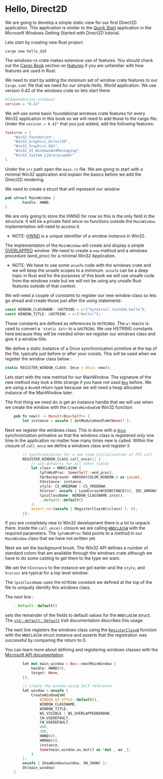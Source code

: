 # Hello, Direct2D

We are going to develop a simple static view for our first Direct2D application. This application is similar to the [Quick Start](https://learn.microsoft.com/en-us/windows/win32/direct2d/getting-started-with-direct2d) application in the Microsoft Windows Getting Started with Direct2D tutorial.

Lets start by creating new Rust project:

```cargo new hello_d2d```

The windows-rs crate makes extensive use of features. You should check out the [Cargo Book](https://doc.rust-lang.org/cargo/) section on [features](https://doc.rust-lang.org/cargo/reference/features.html) if you are unfamiliar with how features are used in Rust. 

We need to start by adding the minimum set of window crate features to our ```Cargo.toml``` file that we need for our simple *Hello, World* application. We use version 0.42 of the windows crate so lets start there: 

``` toml
#[dependencies.windows]
version = "0.42"
```

We will use some basic foundational windows crate features for every Win32 application in this book so we will need to add those to the cargo file. Under the ```version = 0.42"``` that you just added, add the following features:

``` toml
features = [
    "Win32_Foundation",
    "Win32_Graphics_Direct2D",
    "Win32_Graphics_Gdi",
    "Win32_UI_WindowsAndMessaging",
    "Win32_System_LibraryLoader"
]

```

Under the ```src``` path open the ```main.rs``` file. We are going to start with a minimal Win32 application and explain the basics before we add the Direct2D rendering.

We need to create a struct that will represent our window

``` rust
pub struct MainWindow {
        handle: HWND,
}
```
We are only going to store the HWND for now so this is the only field in the structure. It will be a private field since no functions outside the ```MainWindow``` implementation will need to access it.

* NOTE: [HWND](https://learn.microsoft.com/en-us/windows/win32/winmsg/about-windows#window-handle) is a unique identifier of a window instance in Win32.

The implementation of the ```MainWindow``` will create and display a simple [OVERLAPPED](https://learn.microsoft.com/en-us/windows/win32/winmsg/window-styles) window. We need to create a ```new``` method and a windows procedure (wnd_proc) for a minimal Win32 Application.

* NOTE: We have to use some ```unsafe``` code with the windows crate and we will keep the unsafe scopes to a minimum. ```unsafe``` can be a deep topic in Rust and for the purposes of this book we will use unsafe code from the windows crate but we will not be using any unsafe Rust features outside of that context.

We will need a couple of constants to register our new window class so lets go ahead and create those just after the using statements:

``` rust
const WINDOW_CLASSNAME: &HSTRING = w!("bytetrail.rustd2d.hello");
const WINDOW_TITLE: &HSTRING = w!("Hello!");
```

These constants are defined as references to ```HSTRING```s. The ```w!``` macro is used to convert a ```'static &str``` to a ```&HSTRING```. We use HSTRING constants here because they will be needed when we register our windows class and give it a window title.

We define a static instance of a Once synchronization primitive at the top of the file, typically just before or after your consts. This will be used when we register the window class below :

``` rust 
static REGISTER_WINDOW_CLASS: Once = Once::new();
```

Lets start with the new method for our MainWindow. The signature of the new method may look a little strange if you have not used [```Box```](https://doc.rust-lang.org/std/boxed/struct.Box.html) before. We are using a ```Box```ed return type because we will need a heap allocated instance of the MainWindow later. 

The first thing we need do is get an instance handle that we will use when we create the window with the ```CreateWindowExW``` Win32 function:

``` rust
    pub fn new() -> Result<Box<Self>> {
        let instance = unsafe { GetModuleHandleW(None)? };
```

Next we register the windows class. This is done with a [```Once```](https://doc.rust-lang.org/std/sync/struct.Once.html) synchronization primative so that the windows class is registered only one time in the application no matter how many times new is called. Within the closure of ```call_once``` we define a windows class and register it

```rust 
        // synchronization for a one time initialization of FFI call
        REGISTER_WINDOW_CLASS.call_once(|| {
            // use defaults for all other fields
            let class = WNDCLASSW {
                lpfnWndProc: Some(Self::wnd_proc),
                hbrBackground: HBRUSH(COLOR_WINDOW.0 as isize),
                hInstance: instance,
                style: CS_HREDRAW | CS_VREDRAW,
                hCursor: unsafe { LoadCursorW(HINSTANCE(0), IDC_ARROW).ok().unwrap() },
                lpszClassName: WINDOW_CLASSNAME.into(),
                ..Default::default()
            };
            assert_ne!(unsafe { RegisterClassW(&class) }, 0);
        });
```

If you are completely new to Win32 development there is a lot to unpack there. Inside the ```call_once()``` closure we are calling [```WNDCLASSW```](https://microsoft.github.io/windows-docs-rs/doc/windows/Win32/UI/WindowsAndMessaging/struct.WNDCLASSW.html) with the required parameters. The ```lpfnWndProc``` field points to a method in our ```MainWindow``` class that we have not written yet. 

Next we set the background brush. The Win32 API defines a number of standard colors that are available through the windows crate although we have to do some casting to get them to the type we want. 

We set the ```hInstance``` to the instance we got earlier and the ```style```, and ```hcursor``` are typical for a top level window.

The ```lpszClassName``` uses the ```HSTRING``` constant we defined at the top of the file to uniquely identify this windows class.

The next line :
``` rust 
    ..Default::default()
```

sets the remainder of the fields to default values for the ```WNDCLASSW``` struct. The [```std::default::Default```](https://dev-doc.rust-lang.org/beta/std/default/trait.Default.html) trait documentation describes this usage. 

The next line registers the windows class using the [```RegisterClassW```](https://microsoft.github.io/windows-docs-rs/doc/windows/Win32/UI/WindowsAndMessaging/fn.RegisterClassW.html) function with the ```WNDCLASSW``` struct instance and asserts that the registration was successful by comparing the return to 0.

You can learn more about defining and registering windows classes with the [Microsoft API documentation](https://learn.microsoft.com/en-us/windows/win32/api/winuser/nf-winuser-registerclassw)

``` rust
        let mut main_window = Box::new(MainWindow {
            handle: HWND(0),
            target: None,
        });
```

``` rust
        // create the window using Self reference
        let window = unsafe {
            CreateWindowExW(
                WINDOW_EX_STYLE::default(),
                WINDOW_CLASSNAME,
                WINDOW_TITLE,
                WS_VISIBLE | WS_OVERLAPPEDWINDOW,
                CW_USEDEFAULT,
                CW_USEDEFAULT,
                400,
                300,
                HWND(0),
                HMENU(0),
                instance,
                Some(main_window.as_mut() as *mut _ as _),
            )
        };
        unsafe { ShowWindow(window, SW_SHOW) };
        Ok(main_window)
    }
```

